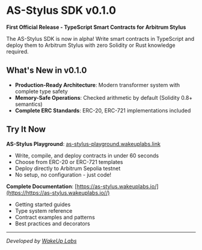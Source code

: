 # AS-Stylus SDK v0.1.0

**First Official Release - TypeScript Smart Contracts for Arbitrum Stylus**

The AS-Stylus SDK is now in alpha! Write smart contracts in TypeScript and deploy them to Arbitrum Stylus with zero Solidity or Rust knowledge required.

## What's New in v0.1.0

- **Production-Ready Architecture**: Modern transformer system with complete type safety
- **Memory-Safe Operations**: Checked arithmetic by default (Solidity 0.8+ semantics)
- **Complete ERC Standards**: ERC-20, ERC-721 implementations included

## Try It Now

**AS-Stylus Playground**: [as-stylus-playground.wakeuplabs.link](https://as-stylus-playground.wakeuplabs.link/)
- Write, compile, and deploy contracts in under 60 seconds
- Choose from ERC-20 or ERC-721 templates
- Deploy directly to Arbitrum Sepolia testnet
- No setup, no configuration - just code!

**Complete Documentation**: [https://as-stylus.wakeuplabs.io/](https://https://as-stylus.wakeuplabs.io//)
- Getting started guides
- Type system reference
- Contract examples and patterns
- Best practices and decorators

---
*Developed by [WakeUp Labs](https://wakeuplabs.com)*
